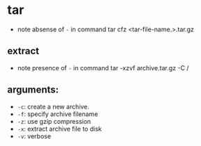 
# tar 
- note absense of `-` in command
tar cfz <tar-file-name.>.tar.gz <file or folder to zip>

## extract
- note presence of `-` in command
tar -xzvf archive.tar.gz -C /<dest>

## arguments:
- `-c`: create a new archive.
- `-f`: specify archive filename
- `-z`: use gzip compression
- `-x`: extract archive file to disk
- `-v`: verbose